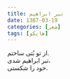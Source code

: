 ```yaml
---
title: تبر ابراهیم
date: 1387-03-19
categories: [شعر]
tags: [هایکو]
---
```


از تو بُتی ساختم.  
تبر ابراهیم شدی،  
خود را شکستی.
